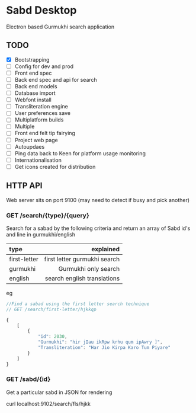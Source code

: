 # Sabd Desktop

Electron based Gurmukhi search application

## TODO 
- [x] Bootstrapping
- [ ] Config for dev and prod
- [ ] Front end spec
- [ ] Back end spec and api for search
- [ ] Back end models
- [ ] Database import
- [ ] Webfont install
- [ ] Transliteration engine
- [ ] User preferences save
- [ ] Multiplatform builds
- [ ] Multiple 
- [ ] Front end felt tip fairying
- [ ] Project web page
- [ ] Autoupdaes
- [ ] Ping data back to Keen for platform usage monitoring
- [ ] Internationalisation
- [ ] Get icons created for distribution

## HTTP API
Web server sits on port 9100 (may need to detect if busy and pick another)

###  GET /search/{type}/{query}

Search for a sabad by the following criteria and return an array of Sabd id's and line in gurmukhi/english

| type | explained |
| :--- | ---: |
| first-letter | first letter gurmukhi search |
| gurmukhi | Gurmukhi only search |
| english | search english translations |

eg
```javascript
//Find a sabad using the first letter search technique
// GET /search/first-letter/hjkkqp

{
    [
        {
            "id": 2030,
            "Gurmukhi": "hir jIau ikRpw krhu qum ipAwry ]",
            "Transliteration": "Har Jio Kirpa Karo Tum Piyare"
        }
    ]
}
```

###  GET /sabd/{id}

Get a particular sabd in JSON for rendering 

 curl localhost:9102/search/fls/hjkk
